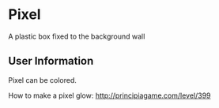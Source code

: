 # Pixel
A plastic box fixed to the background wall

## User Information
Pixel can be colored.

How to make a pixel glow: http://principiagame.com/level/399